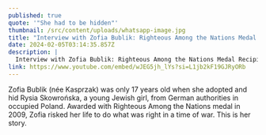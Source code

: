```yaml
---
published: true
quote: '"She had to be hidden"'
thumbnail: /src/content/uploads/whatsapp-image.jpg
title: "Interview with Zofia Bublik: Righteous Among the Nations Medal Recipient"
date: 2024-02-05T03:14:35.857Z
description: |
  Interview with Zofia Bublik: Righteous Among the Nations Medal Recipient
link: https://www.youtube.com/embed/wJEG5jh_lYs?si=L1jb2kF19GJRyORb
---
```

Zofia Bublik (née Kasprzak) was only 17 years old when she adopted and hid Rysia Skowrońska, a young Jewish girl, from German authorities in occupied Poland. Awarded with Righteous Among the Nations medal in 2009, Zofia risked her life to do what was right in a time of war. This is her story.

